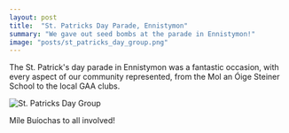 ```yaml
---
layout: post
title:  "St. Patricks Day Parade, Ennistymon"
summary: "We gave out seed bombs at the parade in Ennistymon!"
image: "posts/st_patricks_day_group.png"
---
```


The St. Patrick's day parade in Ennistymon was a fantastic occasion, with every
aspect of our community represented, from the Mol an Óige Steiner School to the
local GAA clubs.

![St. Patricks Day Group]({{site.baseurl}}/img/posts/st_patricks_day_group.png)

Míle Buíochas to all involved!

